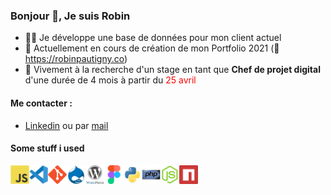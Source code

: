 ### Bonjour 👋, Je suis Robin 

- 👨‍💼 Je développe une base de données pour mon client actuel
- 🌱 Actuellement en cours de création de mon Portfolio 2021 (🚧 https://robinpautigny.co)
- 🚀 Vivement à la recherche d'un stage en tant que <b>Chef de projet digital</b> d'une durée de 4 mois à partir du <font color="red"> 25 avril</font>

#### Me contacter : 
- [Linkedin](https://www.linkedin.com/in/robin-pautigny/) ou par [mail](mailto:robin.pautigny@hetic.net)


#### Some stuff i used
<img height="30" align="left" alt="javascript"
  src="https://github.com/devicons/devicon/blob/master/icons/javascript/javascript-original.svg" />
  
  <img height="30" align="left" alt="vscode"
  src="https://github.com/devicons/devicon/blob/master/icons/vscode/vscode-original.svg" />
  
  <img height="30" align="left" alt="git"
  src="https://github.com/devicons/devicon/blob/master/icons/git/git-original.svg" />
  
  <img height="30" align="left" alt="drupal"
  src="https://github.com/devicons/devicon/blob/master/icons/drupal/drupal-original.svg" />
  
  <img height="30" align="left" alt="wordpress"
  src="https://github.com/devicons/devicon/blob/master/icons/wordpress/wordpress-original.svg" />

   <img height="30" align="left" alt="figma"
  src="https://github.com/devicons/devicon/blob/master/icons/figma/figma-original.svg" />
  
   <img height="30" align="left" alt="python"
  src="https://github.com/devicons/devicon/blob/master/icons/python/python-original.svg" />
  
   <img height="30" align="left" alt="php"
  src="https://github.com/devicons/devicon/blob/master/icons/php/php-original.svg" />
  
   <img height="30" align="left" alt="nodejs"
  src="https://github.com/devicons/devicon/blob/master/icons/nodejs/nodejs-original.svg" />
  
   <img height="30" align="left" alt="npm"
  src="https://github.com/devicons/devicon/blob/master/icons/npm/npm-original.svg" />
  
